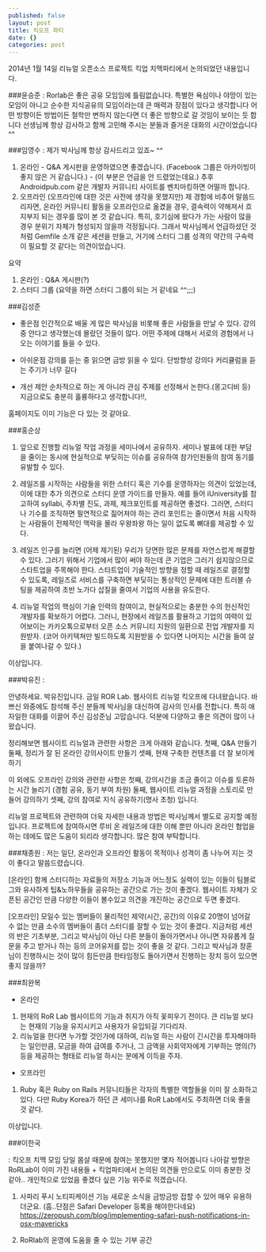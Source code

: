 ```yaml
---
published: false
layout: post
title: 킥오프 파티
date: {}
categories: post
---
```


2014년 1월 14일 리뉴얼 오픈소스 프로젝트 킥업 치맥파티에서 논의되었던 내용입니다. 

###윤승준 
: Rorlab은 좋은 공유 모임임에 틀림없습니다. 특별한 욕심이나 야망이 있는 모임이 아니고 순수한 지식공유의 모임이라는데 큰 매력과 장점이 있다고 생각합니다 어떤 방향이든 방법이든 철학만 변하지 않는다면 더 좋은 방향으로 갈 것임이 보이는 듯 합니다
선생님께 항상 감사하고 함께 고민해 주시는 분들과 즐거운 대화의 시간이었습니다^^

###임영수 
: 제가 박사님께 항상 감사드리고 있죠~ ^^
1. 온라인 - Q&A 게시판을 운영하였으면 좋겠습니다. (Facebook 그룹은 아카이빙이 좋지 않은 거 같습니다.) - (이 부분은 언급을 안 드렸었는데요.) 추후 Androidpub.com 같은 개발자 커뮤니티 사이트를 벤치마킹하면 어떨까 합니다.
2. 오프라인
(오프라인에 대한 것은 사전에 생각을 못했지만) 제 경험에 비추어 말씀드리자면, 온라인 커뮤니티 활동을 오프라인으로 옮겼을 경우, 결속력이 약해져서 흐지부지 되는 경우를 많이 본 것 같습니다. 특히, 호기심에 왔다가 가는 사람이 많을 경우 분위기 자체가 형성되지 않을까 걱정됩니다.
그래서 박사님께서 언급하셨던 것처럼 Gemfile 소개 같은 세션을 만들고, 거기에 스터디 그룹 성격의 약간의 구속력이 필요할 것 같다는 의견이었습니다.

요약
1. 온라인 : Q&A 게시판(?)
2. 스터디 그룹
(요약을 하면 스터디 그룹이 되는 거 같네요 ^^;;;)

###김성준 

* 좋은점
인간적으로 배울 게 많은 박사님을 비롯해 좋은 사람들을 만날 수 있다. 강의 중 안다고 생각했는데 몰랐던 것들이 많다. 어떤 주제에 대해서 서로의 경험에서 나오는 이야기를 들을 수 있다. 

* 아쉬운점 
강의를 듣는 중 읽으면 금방 읽을 수 있다. 단방향성 강의다 커리큘럼을 듣는 주기가 너무 길다 

* 개선 제안 
순차적으로 하는 게 아니라 관심 주제를 선정해서 논한다.(몽고디비 등) 지금으로도 충분히 훌륭하다고 생각합니다!!, 

홈페이지도 이미 기능은 다 있는 것 같아요.

###홍순상 

1. 앞으로 진행할 리뉴얼 작업 과정을 세미나에서 공유하자. 세미나 발표에 대한 부담을 줄이는 동시에 현실적으로 부딪히는 이슈를 공유하여 참가인원들의 참여 동기를 유발할 수 있다.

2. 레일즈를 시작하는 사람들을 위한 스터디 혹은 기수를 운영하자는 의견이 있었는데, 이에 대한 추가 의견으로 스터디 운영 가이드를 만들자. 예를 들어 iUniversity를 참고하여 syllabi, 주차별 진도, 과제, 체크포인트를 제공하면 좋겠다. 그러면, 스터디나 기수를 조직하면 필연적으로 짊어져야 하는 관리 포인트는 줄이면서 처음 시작하는 사람들이 전체적인 맥락을 몰라 우왕좌왕 하는 일이 없도록 뼈대를 제공할 수 있다.

3. 레일즈 인구를 늘리면 (어제 제기된) 우리가 당면한 많은 문제를 자연스럽게 해결할 수 있다. 그러기 위해서 기업에서 많이 써야 하는데 큰 기업은 그러기 쉽지않으므로 스타트업을 주목해야 한다. 스타트업이 기술적인 방향을 정할 때 레일즈로 결정할 수 있도록, 레일즈로 서비스를 구축하면 부딪히는 통상적인 문제에 대한 트러블 슈팅을 제공하여 초반 노가다 삽질을 줄여서 기업의 사용을 유도한다. 

4. 리뉴얼 작업의 핵심이 기술 인력의 참여이고, 현실적으로는 충분한 수의 헌신적인 개발자를 확보하기 어렵다. 그러니, 현장에서 레일즈를 활용하고 기업의 여력이 있어보이는 카카오톡으로부터 오픈 소스 커뮤니티 지원의 일환으로 전업 개발자를 지원받자. (코어 아키텍쳐만 빌드하도록 지원받을 수 있다면 나머지는 시간을 들여 살을 붙여나갈 수 있다.)

이상입니다.

###박유진 : 
 
안녕하세요. 박유진입니다. 
금일 ROR Lab. 웹사이트 리뉴얼 킥오프에 다녀왔습니다. 
바쁘신 와중에도 참석해 주신 분들께 박사님을 대신하여 감사의 인사를 전합니다. 
특히 애자일한 대화를 이끌어 주신 김성준님 고맙습니다. 
덕분에 다양하고 좋은 의견이 많이 나왔습니다. 

정리해보면 웹사이트 리뉴얼과 관련한 사항은 크게 아래와 같습니다. 
첫째, Q&A 만들기
둘째, 정리가 잘 된 온라인 강의사이트 만들기
셋째, 현재 구축한 컨텐츠를 더 잘 보이게 하기 

이 외에도 오프라인 강의와 관련한 사항은 
첫째, 강의시간을 조금 줄이고 이슈를 토론하는 시간 늘리기 (경험 공유, 동기 부여 차원)
둘째, 웹사이트 리뉴얼 과정을 스토리로 만들어 강의하기
셋째, 강의 참여로 지식 공유하기(명사 초청)
입니다.

리뉴얼 프로젝트와 관련하여 더욱 자세한 내용과 방법은 박사님께서 별도로 공지할 예정입니다.
프로젝트에 참여하시면 루비 온 레일즈에 대한 이해 뿐만 아니라 온라인 협업을 하는 데에도 많은 도움이 되리라 생각합니다. 많은 참여 부탁합니다. 

###채종원 
: 저는 일단, 온라인과 오프라인 활동이 목적이나 성격이 좀 나누어 지는 것이 좋다고 말씀드렸습니다.

[온라인]
함께 스터디하는 자료들의 저장소 기능과 어느정도 실력이 있는 이들이 팀블로그와 유사하게 팁&노하우들을 공유하는 공간으로 가는 것이 좋겠다. 웹사이트 자체가 오픈된 공간인 만큼 다양한 이들이 볼수있고 의견을 개진하는 공간으로 두면 좋겠다.

[오프라인]
모일수 있는 멤버들이 물리적인 제약(시간, 공간)의 이유로 20명이 넘어갈 수 없는 만큼 소수의 멤버들이 좀더 스터디를 잘할 수 있는 것이 좋겠다. 지금처럼 세션의 반은 기초부분, 그리고 박사님이 아닌 다른 분들이 돌아가면서나 아니면 자유롭게 질문을 주고 받거나 하는 등의 코어유저를 잡는 것이 좋을 것 같다. 그리고 박사님과 창훈님이 진행하시는 것이 많이 힘든만큼 한타임정도 돌아가면서 진행하는 장치 등이 있으면 좋지 않을까?

###최완복 

- 온라인

1. 현재의 RoR Lab 웹사이트의 기능과 취지가 아직 꽃피우기 전이다. 큰 리뉴얼 보다는 현재의 기능을 유지시키고 사용자가 유입되길 기다리자.
2. 리뉴얼을 한다면 누가할 것인가에 대하여, 리뉴얼 하는 사람이 긴시간을 투자해야하는 일인만큼, 모금을 하여 급여를 주거나, 그 금액을 사회약자에게 기부하는 명의(?) 등을 제공하는 형태로 리뉴얼 하시는 분에게 이득을 주자.

- 오프라인

1. Ruby 혹은 Ruby on Rails 커뮤니티들은 각자의 특별한 역할들을 이미 잘 소화하고 있다. 다만 Ruby Korea가 하던 큰 세미나를 RoR Lab에서도 주최하면 더욱 좋을 것 같다.

이상입니다. 


###이한국

: 킥오프 치맥 모임 당일 몸살 때문에 참여는 못했지만 몇자 적어봅니다
나아갈 방향은 RoRLab이 이미 가진 내용들 + 킥업파티에서 논의된 의견들 만으로도 이미 충분한 것 같아..
개인적으로 있었음 좋겠다 싶은 기능 위주로 적겠습니다.

1. 사파리 푸시 노티피케이션 기능 
새로운 소식을 금방금방 접할 수 있어 매우 유용하더군요. 
(흠..단점은 Safari Developer 등록을 해야한다네요)
https://zeropush.com/blog/implementing-safari-push-notifications-in-osx-mavericks

2. RoRlab의 운영에 도움을 줄 수 있는 기부 공간 


